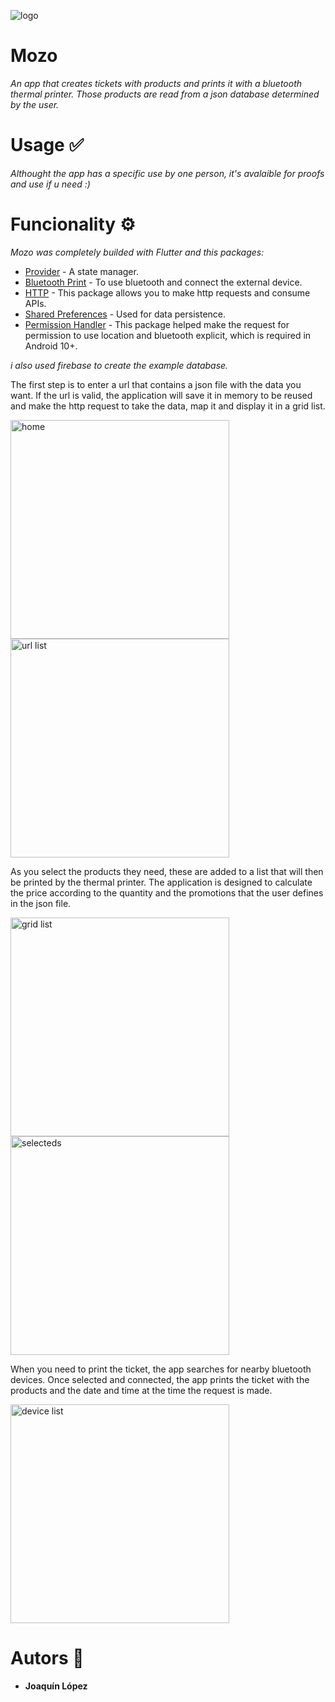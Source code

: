![logo](https://github.com/Joaqlop/Mozo/assets/111933055/2437002d-a255-4961-ad10-4955a0b0ce7a)
# Mozo 
_An app that creates tickets with products and prints it with a bluetooth thermal printer. Those products are read from a json database determined by the user._

# Usage ✅
_Althought the app has a specific use by one person, it's avalaible for proofs and use if u need :)_

# Funcionality ⚙️ 
_Mozo was completely builded with Flutter and this packages:_
* [Provider](https://pub.dev/packages/provider) - A state manager.
* [Bluetooth Print](https://pub.dev/packages/bluetooth_print) - To use bluetooth and connect the external device.
* [HTTP](https://pub.dev/packages/http) - This package allows you to make http requests and consume APIs.
* [Shared Preferences](https://pub.dev/packages/shared_preferences) - Used for data persistence.
* [Permission Handler](https://pub.dev/packages/permission_handler) - This package helped make the request for permission to use location and bluetooth explicit, which is required in Android 10+.

_i also used firebase to create the example database._

The first step is to enter a url that contains a json file with the data you want. If the url is valid, the application will save it in memory to be reused and make the http request to take the data, map it and display it in a grid list.

<img src="https://github.com/Joaqlop/Mozo/assets/111933055/aefec80a-b198-4eb5-944c-b72e659eba2f" alt="home" width=350px> <img src="https://github.com/Joaqlop/Mozo/assets/111933055/fa9c3403-b0ff-4d02-aaa3-10a7ac2aef9d" alt="url list" width=350px>

As you select the products they need, these are added to a list that will then be printed by the thermal printer. The application is designed to calculate the price according to the quantity and the promotions that the user defines in the json file.

<img src="https://github.com/Joaqlop/Mozo/assets/111933055/4e78bee5-5079-4e71-9a85-5b7834d9aa68" alt="grid list" width=350px> <img src="https://github.com/Joaqlop/Mozo/assets/111933055/34aedfcd-b31f-499a-af3f-43cbc16124d4" alt="selecteds" width=350px>

When you need to print the ticket, the app searches for nearby bluetooth devices. Once selected and connected, the app prints the ticket with the products and the date and time at the time the request is made.

<img src="https://github.com/Joaqlop/Mozo/assets/111933055/66cd3eb8-442b-48c9-9f68-9180c706b01a" alt="device list" width=350px>

  
# Autors 🧍
* **Joaquín López**
